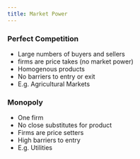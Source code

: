 ```yaml
---
title: Market Power
---
```


### Perfect Competition
- Large numbers of buyers and sellers
- firms are price takes (no market power)
- Homogenous products
- No barriers to entry or exit
- E.g. Agricultural Markets

### Monopoly
- One firm
- No close substitutes for product
- Firms are price setters
- High barriers to entry
- E.g. Utilities












